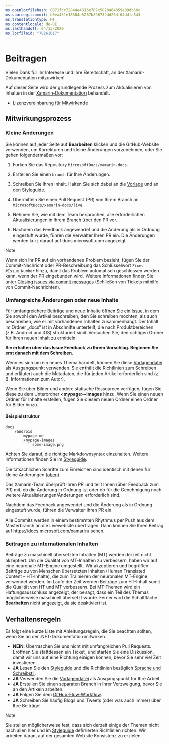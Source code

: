 ```yaml
---
ms.openlocfilehash: 0071fcc72844e4816e707c5828464859e09db68c
ms.sourcegitcommit: b0ea451e18504e6267b896732dd26df64ddfa843
ms.translationtype: HT
ms.contentlocale: de-DE
ms.lasthandoff: 04/13/2020
ms.locfileid: "78261617"
---
```

# <a name="contributing"></a>Beitragen

Vielen Dank für Ihr Interesse und Ihre Bereitschaft, an der Xamarin-Dokumentation mitzuwirken!

Auf dieser Seite wird der grundlegende Prozess zum Aktualisieren von Inhalten in der [Xamarin-Dokumentation](https://docs.microsoft.com/xamarin) behandelt.

- [Lizenzvereinbarung für Mitwirkende](LICENSE)

## <a name="process-for-contributing"></a>Mitwirkungsprozess

### <a name="small-changes--edits"></a>Kleine Änderungen

Sie können auf jeder Seite auf **Bearbeiten** klicken und die GitHub-Website verwenden, um Korrekturen und kleine Änderungen vorzunehmen, oder Sie gehen folgendermaßen vor:

1. Forken Sie das Repository `MicrosoftDocs/xamarin-docs`.

2. Erstellen Sie einen `branch` für Ihre Änderungen.

3. Schreiben Sie Ihren Inhalt. Halten Sie sich dabei an die [Vorlage](contributing-guidelines/template.md) und an den [Styleguide](contributing-guidelines/voice-tone.md).

4. Übermitteln Sie einen Pull Request (PR) von Ihrem Branch an `MicrosoftDocs/xamarin-docs/live`.

5. Nehmen Sie, wie mit dem Team besprochen, alle erforderlichen Aktualisierungen in Ihrem Branch über den PR vor.

6. Nachdem das Feedback angewendet und die Änderung als in Ordnung eingestuft wurde, führen die Verwalter Ihren PR ein. Die Änderungen werden kurz darauf auf docs.microsoft.com angezeigt.

> [!NOTE]
> Wenn sich Ihr PR auf ein vorhandenes Problem bezieht, fügen Sie der Commit-Nachricht oder PR-Beschreibung das Schlüsselwort `Fixes #Issue_Number` hinzu, damit das Problem automatisch geschlossen werden kann, wenn der PR eingebunden wird. Weitere Informationen finden Sie unter [Closing issues via commit messages](https://help.github.com/articles/closing-issues-via-commit-messages/) (Schließen von Tickets mithilfe von Commit-Nachrichten).

### <a name="big-changes-or-new-content"></a>Umfangreiche Änderungen oder neue Inhalte

Für umfangreichere Beiträge und neue Inhalte [öffnen Sie ein Issue](https://github.com/MicrosoftDocs/xamarin-docs/issues), in dem Sie sowohl den Artikel beschreiben, den Sie schreiben möchten, als auch beschreiben, wie er mit vorhandenen Inhalten zusammenhängt. Der Inhalt im Ordner „docs“ ist in Abschnitte unterteilt, die nach Produktbereichen (z.B. Android und iOS) strukturiert sind. Versuchen Sie, den richtigen Ordner für Ihren neuen Inhalt zu ermitteln. 

**Sie erhalten über das Issue Feedback zu Ihrem Vorschlag. Beginnen Sie erst danach mit dem Schreiben.**

Wenn es sich um ein neues Thema handelt, können Sie diese [Vorlagendatei](../contributing-guidelines/template.md) als Ausgangspunkt verwenden. Sie enthält die Richtlinien zum Schreiben und erläutert auch die Metadaten, die für jeden Artikel erforderlich sind (z. B. Informationen zum Autor).

Wenn Sie über Bilder und andere statische Ressourcen verfügen, fügen Sie diese zu dem Unterordner **\<mypage>-images** hinzu. Wenn Sie einen neuen Ordner für Inhalte erstellen, fügen Sie diesem neuen Ordner einen Ordner für Bilder hinzu.

#### <a name="example-structure"></a>Beispielstruktur

```
docs
    /android
        mypage.md
        /mypage-images
            some-image.png
```

Achten Sie darauf, die richtige Markdownsyntax einzuhalten. Weitere Informationen finden Sie im [Styleguide](../contributing-guidelines/template.md).

Die tatsächlichen Schritte zum Einreichen sind identisch mit denen für kleine Änderungen ([oben](#process-for-contributing)).

Das Xamarin-Team überprüft Ihren PR und teilt Ihnen (über Feedback zum PR) mit, ob die Änderung in Ordnung ist oder ob für die Genehmigung noch weitere Aktualisierungen/Änderungen erforderlich sind.

Nachdem das Feedback angewendet und die Änderung als in Ordnung eingestuft wurde, führen die Verwalter Ihren PR ein.

Alle Commits werden in einem bestimmten Rhythmus per Push aus dem Masterbranch an die Livewebsite übertragen. Dann können Sie Ihren Beitrag auf https://docs.microsoft.com/xamarin/ sehen.

### <a name="contributing-to-international-content"></a>Beitragen zu internationalen Inhalten

Beiträge zu maschinell übersetzten Inhalten (MT) werden derzeit nicht akzeptiert. Um die Qualität von MT-Inhalten zu verbessern, haben wir auf eine neuronale MT-Engine umgestellt. Wir akzeptieren und begrüßen Beiträge zu von Menschen übersetzten Inhalten (Human Translated Content – HT-Inhalte), die zum Trainieren der neuronalen MT-Engine verwendet werden. Im Laufe der Zeit werden Beiträge zum HT-Inhalt somit die Qualität von HT und MT verbessern. Bei MT-Themen wird ein Haftungsausschluss angezeigt, der besagt, dass ein Teil des Themas möglicherweise maschinell übersetzt wurde. Ferner wird die Schaltfläche **Bearbeiten** nicht angezeigt, da sie deaktiviert ist.

## <a name="dos-and-donts"></a>Verhaltensregeln

Es folgt eine kurze Liste mit Anleitungsregeln, die Sie beachten sollten, wenn Sie an der .NET-Dokumentation mitwirken.

- **NEIN**: Überraschen Sie uns nicht mit umfangreichen Pull Requests. Eröffnen Sie stattdessen ein Ticket, und starten Sie eine Diskussion, damit wir uns auf eine Richtung einigen können, bevor Sie sehr viel Zeit investieren.
- **JA** Lesen Sie den [Styleguide](contributing-guidelines/template.md) und die Richtlinien bezüglich [Sprache und Schreibstil](contributing-guidelines/voice-tone.md).
- **JA** Verwenden Sie die [Vorlagendatei](contributing-guidelines/template.md) als Ausgangspunkt für Ihre Arbeit.
- **JA** Erstellen Sie einen separaten Branch in Ihrer Verzweigung, bevor Sie an den Artikeln arbeiten.
- **JA** Folgen Sie dem [GitHub-Flow-Workflow](https://guides.github.com/introduction/flow/).
- **JA** Schreiben Sie häufig Blogs und Tweets (oder was auch immer) über Ihre Beiträge!

> [!NOTE]
> Sie stellen möglicherweise fest, dass sich derzeit einige der Themen nicht nach allen hier und im [Styleguide](contributing-guidelines/template.md) definierten Richtlinien richten. Wir arbeiten daran, auf der gesamten Website Konsistenz zu erzielen. 
